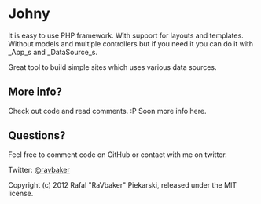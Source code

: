 # Johny 

It is easy to use PHP framework. With support for layouts and templates. Without models and multiple controllers but if you need it you can do it with _App_s and _DataSource_s.

Great tool to build simple sites which uses various data sources. 

## More info?

Check out code and read comments. :P Soon more info here.

## Questions?

Feel free to comment code on GitHub or contact with me on twitter.

Twitter: [@ravbaker](http://twitter.com/ravbaker)

Copyright (c) 2012 Rafal "RaVbaker" Piekarski, released under the MIT license.